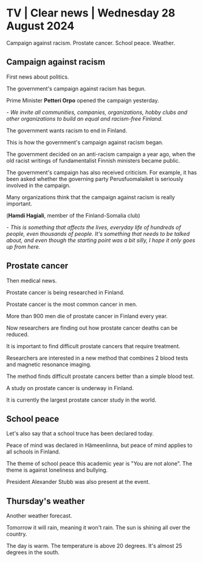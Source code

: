 # TV \| Clear news \| Wednesday 28 August 2024

Campaign against racism. Prostate cancer. School peace. Weather.

## Campaign against racism

First news about politics.

The government's campaign against racism has begun.

Prime Minister **Petteri Orpo** opened the campaign yesterday.

*- We invite all communities, companies, organizations, hobby clubs and other organizations to build an equal and racism-free Finland.*

The government wants racism to end in Finland.

This is how the government's campaign against racism began.

The government decided on an anti-racism campaign a year ago, when the old racist writings of fundamentalist Finnish ministers became public.

The government's campaign has also received criticism. For example, it has been asked whether the governing party Perusfuomalaiket is seriously involved in the campaign.

Many organizations think that the campaign against racism is really important.

(**Hamdi Hagiali**, member of the Finland-Somalia club)

*- This is something that affects the lives, everyday life of hundreds of people, even thousands of people. It's something that needs to be talked about, and even though the starting point was a bit silly, I hope it only goes up from here.*

## Prostate cancer

Then medical news.

Prostate cancer is being researched in Finland.

Prostate cancer is the most common cancer in men.

More than 900 men die of prostate cancer in Finland every year.

Now researchers are finding out how prostate cancer deaths can be reduced.

It is important to find difficult prostate cancers that require treatment.

Researchers are interested in a new method that combines 2 blood tests and magnetic resonance imaging.

The method finds difficult prostate cancers better than a simple blood test.

A study on prostate cancer is underway in Finland.

It is currently the largest prostate cancer study in the world.

## School peace

Let's also say that a school truce has been declared today.

Peace of mind was declared in Hämeenlinna, but peace of mind applies to all schools in Finland.

The theme of school peace this academic year is \"You are not alone\". The theme is against loneliness and bullying.

President Alexander Stubb was also present at the event.

## Thursday's weather

Another weather forecast.

Tomorrow it will rain, meaning it won't rain. The sun is shining all over the country.

The day is warm. The temperature is above 20 degrees. It's almost 25 degrees in the south.

